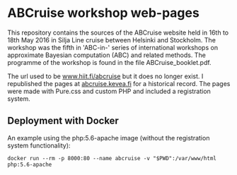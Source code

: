 # ABCruise workshop web-pages

This repository contains the sources of the ABCruise website held in 16th to 18th May 2016 in Silja Line cruise between Helsinki and Stockholm. 
The workshop was the fifth in 'ABC-in-' series of international workshops on approximate Bayesian computation (ABC) and related methods.
The programme of the workshop is found in the file ABCruise_booklet.pdf.

The url used to be www.hiit.fi/abcruise but it does no longer exist.
I republished the pages at [abcruise.kevea.fi](http://abcruise.kevea.fi) for a historical record.
The pages were made with Pure.css and custom PHP and included a registration system.


## Deployment with Docker

An example using the php:5.6-apache image (without the registration system functionality):

```
docker run --rm -p 8000:80 --name abcruise -v "$PWD":/var/www/html php:5.6-apache
```
